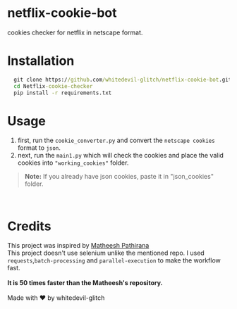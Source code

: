 # netflix-cookie-bot
cookies checker for netflix in netscape format.
<br>
# Installation

```cmd
  git clone https://github.com/whitedevil-glitch/netflix-cookie-bot.git
  cd Netflix-cookie-checker
  pip install -r requirements.txt
```
# Usage

1. first, run the ```cookie_converter.py``` and convert the ```netscape cookies``` format to ```json```.
2. next, run the ```main1.py``` which will check the cookies and place the valid cookies into ```"working_cookies"``` folder.
>  **Note:** If you already have json cookies, paste it in "json_cookies" folder.
<br>

# Credits
This project was inspired by <a href="https://github.com/matheeshapathirana/Netflix-cookie-checker/">Matheesh Pathirana</a> <br>
This project doesn't use selenium unlike the mentioned repo. I used <code>requests</code>,<code>batch-processing</code> and <code>parallel-execution</code> to make the workflow fast.<br><br>
<b>It is 50 times faster than the Matheesh's repository.</b>
<br>
<br>
Made with ❤️ by whitedevil-glitch
